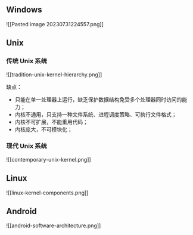 ## Windows
![[Pasted image 20230731224557.png]]

## Unix

### 传统 Unix 系统
![[tradition-unix-kernel-hierarchy.png]]

缺点：
- 只能在单一处理器上运行，缺乏保护数据结构免受多个处理器同时访问的能力；
- 内核不通用，只支持一种文件系统、进程调度策略、可执行文件格式；
- 内核不可扩展，不能重用代码；
- 内核庞大，不可模块化；

### 现代 Unix 系统

![[contemporary-unix-kernel.png]]

## Linux
![[linux-kernel-components.png]]

## Android
![[android-software-architecture.png]]